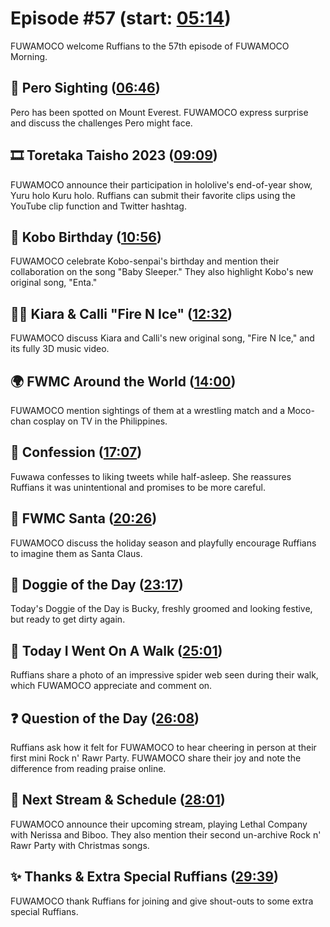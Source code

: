 # Episode #57 (start: [05:14](https://youtu.be/suSvc7ijPv8?t=05m14s))

FUWAMOCO welcome Ruffians to the 57th episode of FUWAMOCO Morning.

## 👀 Pero Sighting ([06:46](https://youtu.be/suSvc7ijPv8?t=06m46s))

Pero has been spotted on Mount Everest. FUWAMOCO express surprise and discuss the challenges Pero might face.

## 🎞️ Toretaka Taisho 2023 ([09:09](https://youtu.be/suSvc7ijPv8?t=09m09s))

FUWAMOCO announce their participation in hololive's end-of-year show, Yuru holo Kuru holo. Ruffians can submit their favorite clips using the YouTube clip function and Twitter hashtag.

## 🎂 Kobo Birthday ([10:56](https://youtu.be/suSvc7ijPv8?t=10m56s))

FUWAMOCO celebrate Kobo-senpai's birthday and mention their collaboration on the song "Baby Sleeper." They also highlight Kobo's new original song, "Enta."

## 🐔💀 Kiara & Calli "Fire N Ice" ([12:32](https://youtu.be/suSvc7ijPv8?t=12m32s))

FUWAMOCO discuss Kiara and Calli's new original song, "Fire N Ice," and its fully 3D music video.

## 🌍 FWMC Around the World ([14:00](https://youtu.be/suSvc7ijPv8?t=14m00s))

FUWAMOCO mention sightings of them at a wrestling match and a Moco-chan cosplay on TV in the Philippines.

## 🙊 Confession ([17:07](https://youtu.be/suSvc7ijPv8?t=17m07s))

Fuwawa confesses to liking tweets while half-asleep. She reassures Ruffians it was unintentional and promises to be more careful.

## 🎅 FWMC Santa ([20:26](https://youtu.be/suSvc7ijPv8?t=20m26s))

FUWAMOCO discuss the holiday season and playfully encourage Ruffians to imagine them as Santa Claus.

## 🐶 Doggie of the Day ([23:17](https://youtu.be/suSvc7ijPv8?t=23m17s))

Today's Doggie of the Day is Bucky, freshly groomed and looking festive, but ready to get dirty again.

## 🚶 Today I Went On A Walk ([25:01](https://youtu.be/suSvc7ijPv8?t=25m01s))

Ruffians share a photo of an impressive spider web seen during their walk, which FUWAMOCO appreciate and comment on.

## ❓ Question of the Day ([26:08](https://youtu.be/suSvc7ijPv8?t=26m08s))

Ruffians ask how it felt for FUWAMOCO to hear cheering in person at their first mini Rock n' Rawr Party. FUWAMOCO share their joy and note the difference from reading praise online.

## 📅 Next Stream & Schedule ([28:01](https://youtu.be/suSvc7ijPv8?t=28m01s))

FUWAMOCO announce their upcoming stream, playing Lethal Company with Nerissa and Biboo. They also mention their second un-archive Rock n' Rawr Party with Christmas songs.

## ✨ Thanks & Extra Special Ruffians ([29:39](https://youtu.be/suSvc7ijPv8?t=29m39s))

FUWAMOCO thank Ruffians for joining and give shout-outs to some extra special Ruffians.
